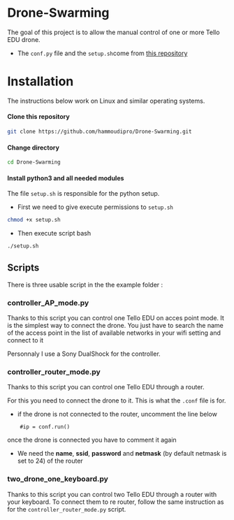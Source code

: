 # Drone-Swarming
The goal of this project is to allow the manual control of one or more Tello EDU drone. 

*  The `conf.py` file and the `setup.sh`come from [this repository](https://github.com/hammoudipro/Drone-Swarming) 

# Installation
The instructions below work on Linux and similar operating systems.

#### Clone this repository
```bash
git clone https://github.com/hammoudipro/Drone-Swarming.git
```

#### Change directory
```bash
cd Drone-Swarming
```

#### Install python3 and all needed modules
The file `setup.sh` is responsible for the python setup.
- First we need to give execute permissions to `setup.sh`
```bash
chmod +x setup.sh
```
- Then execute script bash
```bash
./setup.sh
```

## Scripts 
There is three usable script in the the example folder : 

### controller_AP_mode.py 
Thanks to this script you can control one Tello EDU on acces point mode.
It is the simplest way to connect the drone. You just have to search the name of the access point in the list of available networks in your wifi setting and connect to it  

Personnaly I use a Sony DualShock for the controller.

### controller_router_mode.py 
Thanks to this script you can control one Tello EDU through a router.

For this you need to connect the drone to it. This is what the `.conf` file is for.  
* if the drone is not connected to the router, uncomment the line below 
```python3
    #ip = conf.run()
```
once the drone is connected you have to comment it again

* We need the **name**, **ssid**, **password** and **netmask** (by default netmask is set to 24) of the router 


### two_drone_one_keyboard.py
Thanks to this script you can control two Tello EDU through a router with your keyboard. To connect them to re router, follow the same instruction  as for the `controller_router_mode.py` script.

